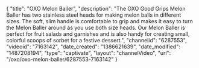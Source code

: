 {
    "title": "OXO Melon Baller",
    "description": "The OXO Good Grips Melon Baller has two stainless steel heads for making melon balls in different sizes. The soft, slim handle is comfortable to grip and makes it easy to turn the Melon Baller around as you use both size heads. Our Melon Baller is perfect for fruit salads and garnishes and is also handy for creating small, colorful scoops of sorbet for a festive dessert.",
    "channelid": "6287553",
    "videoid": "7163142",
    "date_created": "1386621639",
    "date_modified": "1487208194",
    "type": "captivate",
    "layout": "channelVideo",
    "url": "\/oxo\/oxo-melon-baller\/6287553-7163142"
}